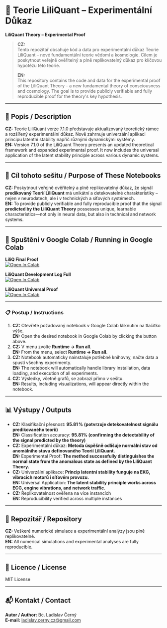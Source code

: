# 🌌 Teorie LiliQuant – Experimentální Důkaz  
**LiliQuant Theory – Experimental Proof**

> **CZ:**  
> Tento repozitář obsahuje kód a data pro experimentální důkaz Teorie LiliQuant – nové fundamentální teorie vědomí a kosmologie. Cílem je poskytnout veřejně ověřitelný a plně replikovatelný důkaz pro klíčovou hypotézu této teorie.  
>  
> **EN:**  
> This repository contains the code and data for the experimental proof of the LiliQuant Theory – a new fundamental theory of consciousness and cosmology. The goal is to provide publicly verifiable and fully reproducible proof for the theory's key hypothesis.

---

## 📖 Popis / Description  
**CZ:** Teorie LiliQuant verze 7.1.0 představuje aktualizovaný teoretický rámec a rozšířený experimentální důkaz. Nově zahrnuje univerzální aplikaci principu latentní stability napříč různými dynamickými systémy.  
**EN:** Version 7.1.0 of the LiliQuant Theory presents an updated theoretical framework and expanded experimental proof. It now includes the universal application of the latent stability principle across various dynamic systems.

---

## 🎯 Cíl tohoto sešitu / Purpose of These Notebooks  
**CZ:** Poskytnout veřejně ověřitelný a plně replikovatelný důkaz, že signál **predikovaný Teorií LiliQuant** má unikátní a detekovatelné charakteristiky – nejen v neurodatech, ale i v technických a síťových systémech.  
**EN:** To provide publicly verifiable and fully reproducible proof that the signal **predicted by the LiliQuant Theory** possesses unique, learnable characteristics—not only in neural data, but also in technical and network systems.

---

## 🚀 Spuštění v Google Colab / Running in Google Colab

**LiliQ Final Proof**  
[![Open In Colab](https://colab.research.google.com/assets/colab-badge.svg)](https://colab.research.google.com/github/LC-Black/LiliQuant-Theory/blob/main/LiliQ_Final_Proof.ipynb)

**LiliQuant Development Log Full**  
[![Open In Colab](https://colab.research.google.com/assets/colab-badge.svg)](https://colab.research.google.com/github/LC-Black/LiliQuant-Theory/blob/main/LiliQuant_Development_Log_Full.ipynb)

**LiliQuant Universal Proof**  
[![Open In Colab](https://colab.research.google.com/assets/colab-badge.svg)](https://colab.research.google.com/github/LC-Black/LiliQuant-Theory/blob/main/LiliQuant_Universal_Proof.ipynb)

---

### 📋 Postup / Instructions  
1. **CZ:** Otevřete požadovaný notebook v Google Colab kliknutím na tlačítko výše.  
   **EN:** Open the desired notebook in Google Colab by clicking the button above.  
2. **CZ:** V menu zvolte **Runtime → Run all**.  
   **EN:** From the menu, select **Runtime → Run all**.  
3. **CZ:** Notebook automaticky nainstaluje potřebné knihovny, načte data a spustí všechny experimenty.  
   **EN:** The notebook will automatically handle library installation, data loading, and execution of all experiments.  
4. **CZ:** Výsledky, včetně grafů, se zobrazí přímo v sešitu.  
   **EN:** Results, including visualizations, will appear directly within the notebook.

---

## 📊 Výstupy / Outputs  
- **CZ:** Klasifikační přesnost: **95.81 % (potvrzuje detekovatelnost signálu predikovaného teorií)**  
  **EN:** Classification accuracy: **95.81% (confirming the detectability of the signal predicted by the theory)**  
- **CZ:** Experimentální důkaz: **Metoda úspěšně odlišuje normální stav od anomálního stavu definovaného Teorií LiliQuant.**  
  **EN:** Experimental Proof: **The method successfully distinguishes the normal state from the anomalous state as defined by the LiliQuant Theory.**  
- **CZ:** Univerzální aplikace: **Princip latentní stability funguje na EKG, vibracích motorů i síťovém provozu.**  
  **EN:** Universal Application: **The latent stability principle works across ECG, engine vibrations, and network traffic.**  
- **CZ:** Replikovatelnost ověřena na více instancích  
  **EN:** Reproducibility verified across multiple instances

---

## 📂 Repozitář / Repository  
**CZ:** Veškeré numerické simulace a experimentální analýzy jsou plně replikovatelné.  
**EN:** All numerical simulations and experimental analyses are fully reproducible.

---

## 📜 Licence / License  
MIT License

---

## 📬 Kontakt / Contact  
**Autor / Author:** Bc. Ladislav Černý  
**E-mail:** ladislav.cerny.cz@gmail.com
